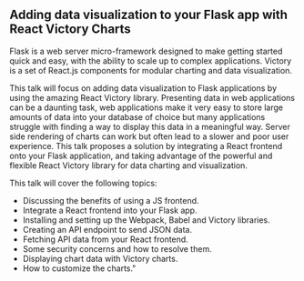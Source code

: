 ## Adding data visualization to your Flask app with React Victory Charts	

Flask is a web server micro-framework designed to make getting started quick and easy, with the ability to scale up to complex applications. Victory is a set of React.js components for modular charting and data visualization.

This talk will focus on adding data visualization to Flask applications by using the amazing React Victory library.
Presenting data in web applications can be a daunting task, web applications make it very easy to store large amounts of data into your database of choice but many applications struggle with finding a way to display this data in a meaningful way. Server side rendering of charts can work but often lead to a slower and poor user experience.
This talk proposes a solution by integrating a React frontend onto your Flask application, and taking advantage of the powerful and flexible React Victory library for data charting and visualization.

This talk will cover the following topics:
* Discussing the benefits of using a JS frontend.
* Integrate a React frontend into your Flask app.
* Installing and setting up the Webpack, Babel and Victory libraries.
* Creating an API endpoint to send JSON data.
* Fetching API data from your React frontend.
* Some security concerns and how to resolve them.
* Displaying chart data with Victory charts.
* How to customize the charts."

	
